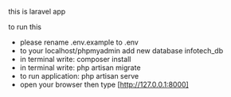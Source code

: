 this is laravel app

to run this

* please rename .env.example to .env
* to your localhost/phpmyadmin add new database infotech_db
* in terminal write: composer install
* in terminal write: php artisan migrate
* to run application: php artisan serve
* open your browser then type [http://127.0.0.1:8000] 